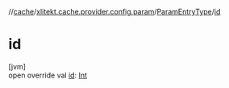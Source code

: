 //[cache](../../../index.md)/[xlitekt.cache.provider.config.param](../index.md)/[ParamEntryType](index.md)/[id](id.md)

# id

[jvm]\
open override val [id](id.md): [Int](https://kotlinlang.org/api/latest/jvm/stdlib/kotlin/-int/index.html)
